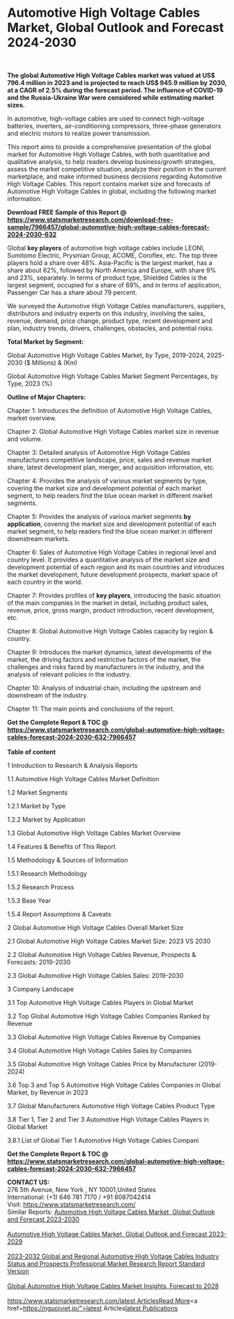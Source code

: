 <h1>Automotive High Voltage Cables Market, Global Outlook and Forecast 2024-2030</h1><br/><p><strong>The global Automotive High Voltage Cables market was valued at US$ 796.4 million in 2023 and is projected to reach US$ 945.9 million by 2030, at a <strong>CAGR</strong> of 2.5% during the forecast period. The influence of COVID-19 and the Russia-Ukraine War were considered while estimating market sizes.</strong></p><p>In automotive, high-voltage cables are used to connect high-voltage batteries, inverters, air-conditioning compressors, three-phase generators and electric motors to realize power transmission.</p><p>This report aims to provide a comprehensive presentation of the global market for Automotive High Voltage Cables, with both quantitative and qualitative analysis, to help readers develop business/growth strategies, assess the market competitive situation, analyze their position in the current marketplace, and make informed business decisions regarding Automotive High Voltage Cables. This report contains market size and forecasts of Automotive High Voltage Cables in global, including the following market information:</p><p><strong>Download FREE Sample of this Report @ <a href="https://www.statsmarketresearch.com/download-free-sample/7966457/global-automotive-high-voltage-cables-forecast-2024-2030-632">https://www.statsmarketresearch.com/download-free-sample/7966457/global-automotive-high-voltage-cables-forecast-2024-2030-632</a></strong></p><p>Global <strong>key players</strong> of automotive high voltage cables include LEONI, Sumitomo Electric, Prysmian Group, ACOME, Coroflex, etc. The top three players hold a share over 48%. Asia-Pacific is the largest market, has a share about 62%, followed by North America and Europe, with share 9% and 23%, separately. In terms of product type, Shielded Cables is the largest segment, occupied for a share of 69%, and in terms of application, Passenger Car has a share about 79 percent.</p><p>We surveyed the Automotive High Voltage Cables manufacturers, suppliers, distributors and industry experts on this industry, involving the sales, revenue, demand, price change, product type, recent development and plan, industry trends, drivers, challenges, obstacles, and potential risks.</p><p><strong>Total Market by Segment:</strong></p><p>Global Automotive High Voltage Cables Market, by Type, 2019-2024, 2025-2030 ($ Millions) & (Km)</p><p>Global Automotive High Voltage Cables Market Segment Percentages, by Type, 2023 (%)</p><p><strong>Outline of Major Chapters:</strong></p><p>Chapter 1: Introduces the definition of Automotive High Voltage Cables, market overview.</p><p>Chapter 2: Global Automotive High Voltage Cables market size in revenue and volume.</p><p>Chapter 3: Detailed analysis of Automotive High Voltage Cables manufacturers competitive landscape, price, sales and revenue market share, latest development plan, merger, and acquisition information, etc.</p><p>Chapter 4: Provides the analysis of various market segments by type, covering the market size and development potential of each market segment, to help readers find the blue ocean market in different market segments.</p><p>Chapter 5: Provides the analysis of various market segments <strong>by application</strong>, covering the market size and development potential of each market segment, to help readers find the blue ocean market in different downstream markets.</p><p>Chapter 6: Sales of Automotive High Voltage Cables in regional level and country level. It provides a quantitative analysis of the market size and development potential of each region and its main countries and introduces the market development, future development prospects, market space of each country in the world.</p><p>Chapter 7: Provides profiles of <strong>key players</strong>, introducing the basic situation of the main companies in the market in detail, including product sales, revenue, price, gross margin, product introduction, recent development, etc.</p><p>Chapter 8: Global Automotive High Voltage Cables capacity by region & country.</p><p>Chapter 9: Introduces the market dynamics, latest developments of the market, the driving factors and restrictive factors of the market, the challenges and risks faced by manufacturers in the industry, and the analysis of relevant policies in the industry.</p><p>Chapter 10: Analysis of industrial chain, including the upstream and downstream of the industry.</p><p>Chapter 11: The main points and conclusions of the report.</p><div><b>Get the Complete Report & TOC @ <a href="https://www.statsmarketresearch.com/global-automotive-high-voltage-cables-forecast-2024-2030-632-7966457">https://www.statsmarketresearch.com/global-automotive-high-voltage-cables-forecast-2024-2030-632-7966457</a></b></div><br><b>Table of content</b><p>1 Introduction to Research & Analysis Reports<br />
 
  1.1 Automotive High Voltage Cables Market Definition<br />
 
  1.2 Market Segments<br />
 
  1.2.1 Market by Type<br />
 
  1.2.2 Market by Application<br />
 
  1.3 Global Automotive High Voltage Cables Market Overview<br />
 
  1.4 Features & Benefits of This Report<br />
 
  1.5 Methodology & Sources of Information<br />
 
  1.5.1 Research Methodology<br />
 
  1.5.2 Research Process<br />
 
  1.5.3 Base Year<br />
 
  1.5.4 Report Assumptions & Caveats<br />
 
 2 Global Automotive High Voltage Cables Overall Market Size<br />
 
  2.1 Global Automotive High Voltage Cables Market Size: 2023 VS 2030<br />
 
  2.2 Global Automotive High Voltage Cables Revenue, Prospects & Forecasts: 2019-2030<br />
 
  2.3 Global Automotive High Voltage Cables Sales: 2019-2030<br />
 
 3 Company Landscape<br />
 
  3.1 Top Automotive High Voltage Cables Players in Global Market<br />
 
  3.2 Top Global Automotive High Voltage Cables Companies Ranked by Revenue<br />
 
  3.3 Global Automotive High Voltage Cables Revenue by Companies<br />
 
  3.4 Global Automotive High Voltage Cables Sales by Companies<br />
 
  3.5 Global Automotive High Voltage Cables Price by Manufacturer (2019-2024)<br />
 
  3.6 Top 3 and Top 5 Automotive High Voltage Cables Companies in Global Market, by Revenue in 2023<br />
 
  3.7 Global Manufacturers Automotive High Voltage Cables Product Type<br />
 
  3.8 Tier 1, Tier 2 and Tier 3 Automotive High Voltage Cables Players in Global Market<br />
 
  3.8.1 List of Global Tier 1 Automotive High Voltage Cables Compani<br><div><b>Get the Complete Report & TOC @ <a href="https://www.statsmarketresearch.com/global-automotive-high-voltage-cables-forecast-2024-2030-632-7966457">https://www.statsmarketresearch.com/global-automotive-high-voltage-cables-forecast-2024-2030-632-7966457</a></b></div></p> <b>CONTACT US:</b><br>276 5th Avenue, New York , NY 10001,United States<br>International: (+1) 646 781 7170 / +91 8087042414<br>Visit: <a href="https://www.statsmarketresearch.com/">https://www.statsmarketresearch.com/</a><br>Similar Reports: <a href="https://www.statsmarketresearch.com/global-automotive-high-voltage-cables-forecast-2024-2030-632-7966457">Automotive High Voltage Cables Market, Global Outlook and Forecast 2023-2030</a><br/><br/><a href="https://www.statsmarketresearch.com/global-automotive-high-voltage-cables-forecast-2024-2030-632-7966457">Automotive High Voltage Cables Market, Global Outlook and Forecast 2023-2029</a><br/><br/><a href="https://www.statsmarketresearch.com/global-automotive-high-voltage-cables-forecast-2024-2030-632-7966457">2023-2032 Global and Regional Automotive High Voltage Cables Industry Status and Prospects Professional Market Research Report Standard Version</a><br/><br/><a href="https://www.statsmarketresearch.com/global-automotive-high-voltage-cables-forecast-2024-2030-632-7966457">Global Automotive High Voltage Cables Market Insights, Forecast to 2028</a><br/><br/><a href="https://gyeongbokgung.com">https://www.statsmarketresearch.com/</a><a href="https://hallyeomaritime.com">latest Articles</a><a href="https://jingwansa.com">Read More</a><a href=https://nguoiviet.jp/">latest Articles</a><a href="https://www.intelmarketresearch.com/">latest Publications</a>